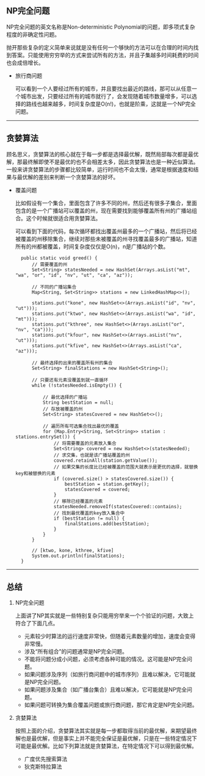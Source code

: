 ## NP完全问题

NP完全问题的英文名称是Non-deterministic Polynomial的问题，即多项式复杂程度的非确定性问题。

抛开那些复杂的定义简单来说就是没有任何一个够快的方法可以在合理的时间内找到答案。只能使用穷穷举的方式来尝试所有的方法，并且子集越多时间耗费的时间也会成倍增长。

- 旅行商问题
 
  可以看到一个人要经过所有的城市，并且要找出最近的路线，那可以从任意一个城市出发，只要经过所有的城市就行了，会发现随着城市数量增多，可以选择的路线也越来越多，时间复杂度是O(n!)，也就是阶乘，这就是一个NP完全问题。

---

## 贪婪算法 

顾名思义，贪婪算法的核心就在于每一步都是选择最优解，既然局部每次都是最优解，那最终解即使不是最优的也不会相差太多，因此贪婪算法也是一种近似算法。一般来讲贪婪算法的步骤都比较简单，运行时间也不会太慢，通常是根据速度和结果与最优解的差别来判断一个贪婪算法的好坏。

- 覆盖问题

  比如假设有一个集合，里面包含了许多不同的州，然后还有很多子集合，里面包含的是一个广播站可以覆盖的州，现在需要找到能够覆盖所有州的广播站组合。这个时候就很适合用贪婪算法。

  可以看到下面的代码，每次循环都找出覆盖州最多的一个广播站，然后将已经被覆盖的州移除集合，继续对那些未被覆盖的州寻找覆盖最多的广播站，知道所有的州都被覆盖，时间复杂度仅仅是O(n)，n是广播站的个数。

  ```
	public static void greed() {
		// 需要覆盖的州
		Set<String> statesNeeded = new HashSet(Arrays.asList("mt", "wa", "or", "id", "nv", "ut", "ca", "az"));

		// 不同的广播站集合
		Map<String, Set<String>> stations = new LinkedHashMap<>();

		stations.put("kone", new HashSet<>(Arrays.asList("id", "nv", "ut")));
		stations.put("ktwo", new HashSet<>(Arrays.asList("wa", "id", "mt")));
		stations.put("kthree", new HashSet<>(Arrays.asList("or", "nv", "ca")));
		stations.put("kfour", new HashSet<>(Arrays.asList("nv", "ut")));
		stations.put("kfive", new HashSet<>(Arrays.asList("ca", "az")));

		// 最终选择的出来的覆盖所有州的集合
		Set<String> finalStations = new HashSet<String>();

		// 只要还有元素没覆盖到就一直循环
		while (!statesNeeded.isEmpty()) {

			// 最优选择的广播站
			String bestStation = null;
			// 存放被覆盖的州
			Set<String> statesCovered = new HashSet<>();

			// 遍历所有可选集合找出最优的覆盖
			for (Map.Entry<String, Set<String>> station : stations.entrySet()) {
				// 将需要覆盖的元素放入集合
				Set<String> covered = new HashSet<>(statesNeeded);
				// 求交集，也就是该广播站覆盖的州
				covered.retainAll(station.getValue());
				// 如果交集的长度比已经被覆盖的范围大就表示是更优的选择，就替换key和被替换的元素
				if (covered.size() > statesCovered.size()) {
					bestStation = station.getKey();
					statesCovered = covered;
				}
				// 移除已经覆盖的元素
				statesNeeded.removeIf(statesCovered::contains);
				// 找到最优覆盖的key放入集合中
				if (bestStation != null) {
					finalStations.add(bestStation);
				}
			}
		}

		// [ktwo, kone, kthree, kfive]
		System.out.println(finalStations);
	}
  ```

---

## 总结
1. NP完全问题

   上面讲了NP其实就是一些特别复杂只能用穷举来一个个验证的问题，大致上符合了下面几点。

   - 元素较少时算法的运行速度非常快，但随着元素数量的增加，速度会变得非常慢。
   - 涉及“所有组合”的问题通常是NP完全问题。
   - 不能将问题分成小问题，必须考虑各种可能的情况。这可能是NP完全问题。
   - 如果问题涉及序列（如旅行商问题中的城市序列）且难以解决，它可能就是NP完全问题。
   - 如果问题涉及集合（如广播台集合）且难以解决，它可能就是NP完全问题。
   - 如果问题可转换为集合覆盖问题或旅行商问题，那它肯定是NP完全问题。

2. 贪婪算法
   
   按照上面的介绍，贪婪算法其实就是每一步都取得当前的最优解，来期望最终解也是最优解，但是事实上并不能完全保证是最优解，只是在一些特定情况下可能是最优解。比如下列算法就是贪婪算法，在特定情况下可以得到最优解。

   - 广度优先搜索算法
   - 狄克斯特拉算法
     

   